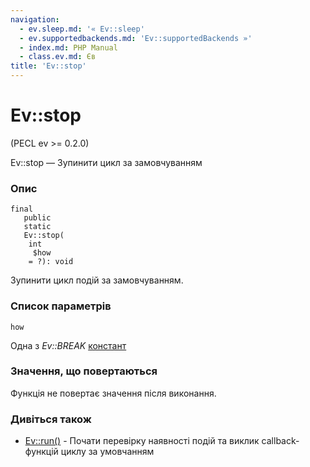 ```yaml
---
navigation:
  - ev.sleep.md: '« Ev::sleep'
  - ev.supportedbackends.md: 'Ev::supportedBackends »'
  - index.md: PHP Manual
  - class.ev.md: Єв
title: 'Ev::stop'
---
```

# Ev::stop

(PECL ev >= 0.2.0)

Ev::stop — Зупинити цикл за замовчуванням

### Опис

```methodsynopsis
final
   public
   static
   Ev::stop(
    int
     $how
    = ?): void
```

Зупинити цикл подій за замовчуванням.

### Список параметрів

`how`

Одна з *Ev::BREAK* [констант](class.ev.md#ev.constants.break-flags)

### Значення, що повертаються

Функція не повертає значення після виконання.

### Дивіться також

-   [Ev::run()](ev.run.md) - Почати перевірку наявності подій та виклик callback-функцій циклу за умовчанням
